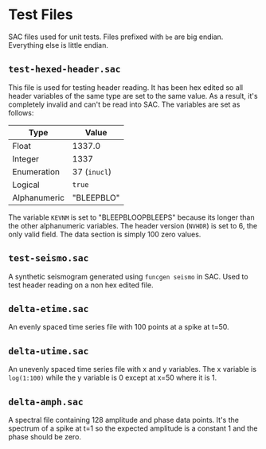 # Test Files

SAC files used for unit tests. Files prefixed with `be` are big
endian. Everything else is little endian.

## `test-hexed-header.sac`

This file is used for testing header reading. It has been hex edited so all
header variables of the same type are set to the same value. As a result, it's
completely invalid and can't be read into SAC. The variables are set as follows:

| Type         | Value        |
|--------------|--------------|
| Float        | 1337.0       |
| Integer      | 1337         |
| Enumeration  | 37 (`inucl`) |
| Logical      | `true`       |
| Alphanumeric | "BLEEPBLO"   |

The variable `KEVNM` is set to "BLEEPBLOOPBLEEPS" because its longer than the
other alphanumeric variables. The header version (`NVHDR`) is set to 6, the only
valid field. The data section is simply 100 zero values.

## `test-seismo.sac`

A synthetic seismogram generated using `funcgen seismo` in SAC. Used to test
header reading on a non hex edited file.

## `delta-etime.sac`

An evenly spaced time series file with 100 points at a spike at t=50.

## `delta-utime.sac`

An unevenly spaced time series file with x and y variables. The x variable is
`log(1:100)` while the y variable is 0 except at x=50 where it is 1.

## `delta-amph.sac`

A spectral file containing 128 amplitude and phase data points. It's the
spectrum of a spike at t=1 so the expected amplitude is a constant 1 and the
phase should be zero.
